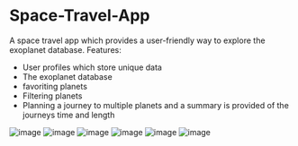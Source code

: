 # Space-Travel-App
A space travel app which provides a user-friendly way to explore the exoplanet database.
Features:
- User profiles which store unique data
- The exoplanet database
- favoriting planets
- Filtering planets
- Planning a journey to multiple planets and a summary is provided of the journeys time and length

![image](https://user-images.githubusercontent.com/62747334/195123891-721d0f7b-512a-4d28-84df-3a3a54dda817.png)
![image](https://user-images.githubusercontent.com/62747334/195123970-c177c056-4662-499b-8fa1-9749d4cf3200.png)
![image](https://user-images.githubusercontent.com/62747334/195124035-89335198-f53c-444c-88c2-4adc6bbba5c7.png)
![image](https://user-images.githubusercontent.com/62747334/195124197-e4bf0dbf-2c4c-44a0-a5f5-2ea3fe2ef5eb.png)
![image](https://user-images.githubusercontent.com/62747334/195124247-a2147ab7-0e99-4687-b07b-ebacffddc067.png)
![image](https://user-images.githubusercontent.com/62747334/195124313-a6915166-a212-4b50-83d8-46bfacc9588d.png)
